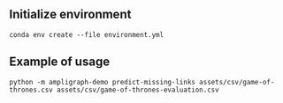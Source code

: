 ## Initialize environment
```shell script
conda env create --file environment.yml
```
## Example of usage
```shell script
python -m ampligraph-demo predict-missing-links assets/csv/game-of-thrones.csv assets/csv/game-of-thrones-evaluation.csv
```
